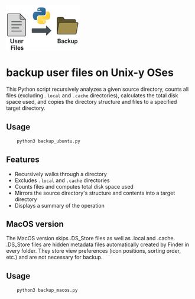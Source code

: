  <p><span align="left">
  <img src="backup_logo.png" width="200" alt="backup_logo" />
</span>

# backup user files on Unix-y OSes #

This Python script recursively analyzes a given source directory, counts all files (excluding `.local` and `.cache` directories), calculates the total disk space used, and copies the directory structure and files to a specified target directory.

## Usage

```bash
    python3 backup_ubuntu.py
```

## Features

- Recursively walks through a directory
- Excludes `.local` and `.cache` directories
- Counts files and computes total disk space used
- Mirrors the source directory's structure and contents into a target directory
- Displays a summary of the operation

## MacOS version

The MacOS version skips .DS_Store files as well as .local and .cache. .DS_Store files are hidden metadata files automatically created by Finder in every folder. They store view preferences (icon positions, sorting order, etc.) and are not necessary for backup.

## Usage

```bash
    python3 backup_macos.py 
```
